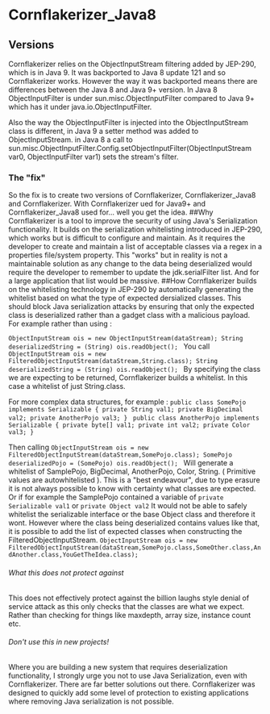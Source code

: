 # Cornflakerizer_Java8
## Versions
Cornflakerizer relies on the ObjectInputStream filtering added by JEP-290, which is in Java 9. 
It was backported to Java 8 update 121 and so Cornflakerizer works.
However the way it was backported means there are differences between the Java 8 and Java 9+ version.
In Java 8 ObjectInputFilter is under sun.misc.ObjectInputFilter compared to Java 9+ which has it under java.io.ObjectInputFilter.

Also the way the ObjectInputFilter is injected into the ObjectInputStream class is different, in Java 9 a setter method was added to ObjectInputStream.
in Java 8 a call to sun.misc.ObjectInputFilter.Config.setObjectInputFilter(ObjectInputStream var0, ObjectInputFilter var1)
sets the stream's filter.
### The "fix"
So the fix is to create two versions of Cornflakerizer, Cornflakerizer_Java8 and Cornflakerizer. With Cornflakerizer ued for Java9+ and Cornflakerizer_Java8 used for... well you get the idea.
##Why
Cornflakerizer is a tool to improve the security of using Java's Serialization functionality. It builds on the serialization whitelisting introduced in JEP-290, which works but is difficult to configure and maintain. 
As it requires the developer to create and maintain a list of acceptable classes via a regex in a properties file/system property. This "works" but in reality is not a maintainable solution as any change to the data being deserialized would require the developer to remember to update the jdk.serialFilter list. And for a large application that list would be massive. 
##How
Cornflakerizer builds on the whitelisting technology in JEP-290 by automatically generating the whitelist based on what the type of expected dersialized classes.
This should block Java serialization attacks by ensuring that only the expected class is deserialized rather than a gadget class with a malicious payload.
For example rather than using :

`ObjectInputStream ois = new ObjectInputStream(dataStream);
 String deserializedString = (String) ois.readObject();
`
You call
`ObjectInputStream ois = new FilteredObjectInputStream(dataStream,String.class);
 String deserializedString = (String) ois.readObject();
`
By specifying the class we are expecting to be returned, Cornflakerizer builds a whitelist. In this case a whitelist of just String.class.

For more complex data structures, for example :
`public class SomePojo implements Serializable {
    private String val1;
    private BigDecimal val2;
    private AnotherPojo val3;
}
`
`public class AnotherPojo implements Serializable {
    private byte[] val1;
    private int val2;
    private Color val3;
}`

Then calling
`ObjectInputStream ois = new FilteredObjectInputStream(dataStream,SomePojo.class);
 SomePojo deserializedPojo = (SomePojo) ois.readObject();
`
Will generate a whitelist of SamplePojo, BigDecimal, AnotherPojo, Color, String. ( Primitive values are autowhitelisted ).
This is a "best endeavour", due to type erasure it is not always possible to know with certainty what classes are expected.
Or if for example the SamplePojo contained a variable of 
`private Serializable val1` or 
`private Object val2`
It would not be able to safely whitelist the serializable interface or the base Object class and therefore it wont.
However where the class being deserialized contains values like that, it is possible to add the list of expected classes when constructing the FilteredObjectInputStream.
`ObjectInputStream ois = new FilteredObjectInputStream(dataStream,SomePojo.class,SomeOther.class,AndAnother.class,YouGetTheIdea.class);`


###### What this does not protect against
This does not effectively protect against the billion laughs style denial of service attack as this only checks that the classes are what we expect. Rather than checking for things like maxdepth, array size, instance count etc.

###### Don't use this in new projects!
Where you are building a new system that requires deserialization functionality, I strongly urge you not to use Java Serialization, even with Cornflakerizer.
There are far better solutions out there. Cornflakerizer was designed to quickly add some level of protection to existing applications where removing Java serialization is not possible.
